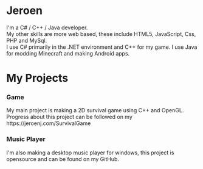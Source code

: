 # Jeroen
I'm a C# / C++ / Java developer.
<br>My other skills are more web based, these include HTML5, JavaScript, Css, PHP and MySql.
<br>I use C# primarily in the .NET environment and C++ for my game. I use Java for modding Minecraft and making Android apps.

<h1>My Projects</h1>
<h3>Game</h3>
My main project is making a 2D survival game using C++ and OpenGL. 
<br>Progress about this project can be followed on my https://jeroenj.com/SurvivalGame
<h3>Music Player</h3>
I'm also making a desktop music player for windows, this project is opensource and can be found on my GitHub.
